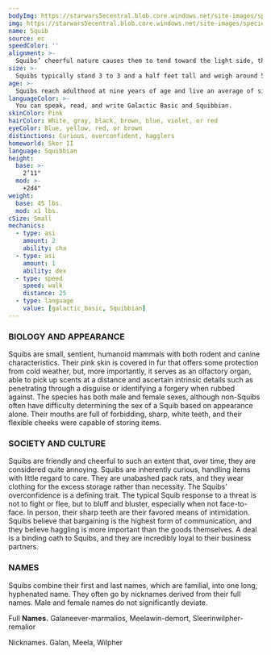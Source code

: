 ```yaml
---
bodyImg: https://starwars5ecentral.blob.core.windows.net/site-images/species/species_Squib.png
img: https://starwars5ecentral.blob.core.windows.net/site-images/species/species_Squib.png
name: Squib
source: ec
speedColor: ''
alignment: >-
  Squibs’ cheerful nature causes them to tend toward the light side, though there are exceptions.
size: >-
  Squibs typically stand 3 to 3 and a half feet tall and weigh around 50 lbs. Regardless of your position in that range, your size is Small.
age: >-
  Squibs reach adulthood at nine years of age and live an average of sixty-five years.
languageColor: >-
  You can speak, read, and write Galactic Basic and Squibbian. 
skinColor: Pink
hairColor: White, gray, black, brown, blue, violet, or red
eyeColor: Blue, yellow, red, or brown
distinctions: Curious, overconfident, hagglers
homeworld: Skor II
language: Squibbian
height:
  base: >-
    2’11"
  mod: >-
    +2d4"
weight:
  base: 45 lbs.
  mod: x1 lbs.
cSize: Small
mechanics:
  - type: asi
    amount: 2
    ability: cha
  - type: asi
    amount: 1
    ability: dex
  - type: speed
    speed: walk
    distance: 25
  - type: language
    value: [galactic_basic, Squibbian]
---
```

### BIOLOGY AND APPEARANCE
Squibs are small, sentient, humanoid mammals with both rodent and canine characteristics. Their pink skin is covered in fur that offers some protection from cold weather, but, more importantly, it serves as an olfactory organ, able to pick up scents at a distance and ascertain intrinsic details such as penetrating through a disguise or identifying a forgery when rubbed against. The species has both male and female sexes, although non-Squibs often have difficulty determining the sex of a Squib based on appearance alone. Their mouths are full of forbidding, sharp, white teeth, and their flexible cheeks were capable of storing items.

### SOCIETY AND CULTURE
Squibs are friendly and cheerful to such an extent that, over time, they are considered quite annoying. Squibs are inherently curious, handling items with little regard to care. They are unabashed pack rats, and they wear clothing for the excess storage rather than necessity. The Squibs’ overconfidence is a defining trait. The typical Squib response to a threat is not to fight or flee, but to bluff and bluster, especially when not face-to-face. In person, their sharp teeth are their favored means of intimidation. Squibs believe that bargaining is the highest form of communication, and they believe haggling is more important than the goods themselves. A deal is a binding oath to Squibs, and they are incredibly loyal to their business partners.

### NAMES
Squibs combine their first and last names, which are familial, into one long, hyphenated name. They often go by nicknames derived from their full names. Male and female names do not significantly deviate.

Full __Names.__ Galaneever-marmalios, Meelawin-demort, Sleerinwilpher-remalior

Nicknames. Galan, Meela, Wilpher



    